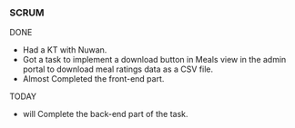 ### SCRUM
DONE
- Had a KT with Nuwan. 
- Got a task to implement a download button in Meals view in the admin portal to download meal ratings data as a CSV file. 
- Almost Completed the front-end part. 

TODAY
- will Complete the back-end part of the task. 